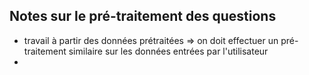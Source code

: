 ## Notes sur le pré-traitement des questions

 - travail à partir des données prétraitées => on doit effectuer un pré-traitement similaire sur les données entrées par l'utilisateur
 - 
